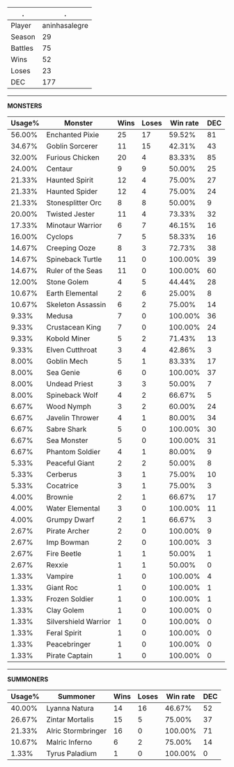 .|.
|-|-
Player|aninhasalegre
Season|29
Battles|75
Wins|52
Loses|23
DEC|177

---
**MONSTERS**

Usage%|Monster|Wins|Loses|Win rate|DEC|
-|-|-|-|-|-|
56.00%|Enchanted Pixie|25|17|59.52%|81|
34.67%|Goblin Sorcerer|11|15|42.31%|43|
32.00%|Furious Chicken|20|4|83.33%|85|
24.00%|Centaur|9|9|50.00%|25|
21.33%|Haunted Spirit|12|4|75.00%|27|
21.33%|Haunted Spider|12|4|75.00%|24|
21.33%|Stonesplitter Orc|8|8|50.00%|9|
20.00%|Twisted Jester|11|4|73.33%|32|
17.33%|Minotaur Warrior|6|7|46.15%|16|
16.00%|Cyclops|7|5|58.33%|16|
14.67%|Creeping Ooze|8|3|72.73%|38|
14.67%|Spineback Turtle|11|0|100.00%|39|
14.67%|Ruler of the Seas|11|0|100.00%|60|
12.00%|Stone Golem|4|5|44.44%|28|
10.67%|Earth Elemental|2|6|25.00%|8|
10.67%|Skeleton Assassin|6|2|75.00%|14|
9.33%|Medusa|7|0|100.00%|36|
9.33%|Crustacean King|7|0|100.00%|24|
9.33%|Kobold Miner|5|2|71.43%|13|
9.33%|Elven Cutthroat|3|4|42.86%|3|
8.00%|Goblin Mech|5|1|83.33%|17|
8.00%|Sea Genie|6|0|100.00%|37|
8.00%|Undead Priest|3|3|50.00%|7|
8.00%|Spineback Wolf|4|2|66.67%|5|
6.67%|Wood Nymph|3|2|60.00%|24|
6.67%|Javelin Thrower|4|1|80.00%|34|
6.67%|Sabre Shark|5|0|100.00%|30|
6.67%|Sea Monster|5|0|100.00%|31|
6.67%|Phantom Soldier|4|1|80.00%|9|
5.33%|Peaceful Giant|2|2|50.00%|8|
5.33%|Cerberus|3|1|75.00%|10|
5.33%|Cocatrice|3|1|75.00%|3|
4.00%|Brownie|2|1|66.67%|17|
4.00%|Water Elemental|3|0|100.00%|11|
4.00%|Grumpy Dwarf|2|1|66.67%|3|
2.67%|Pirate Archer|2|0|100.00%|9|
2.67%|Imp Bowman|2|0|100.00%|3|
2.67%|Fire Beetle|1|1|50.00%|1|
2.67%|Rexxie|1|1|50.00%|0|
1.33%|Vampire|1|0|100.00%|4|
1.33%|Giant Roc|1|0|100.00%|1|
1.33%|Frozen Soldier|1|0|100.00%|1|
1.33%|Clay Golem|1|0|100.00%|0|
1.33%|Silvershield Warrior|1|0|100.00%|0|
1.33%|Feral Spirit|1|0|100.00%|0|
1.33%|Peacebringer|1|0|100.00%|0|
1.33%|Pirate Captain|1|0|100.00%|0|

---
**SUMMONERS**

Usage%|Summoner|Wins|Loses|Win rate|DEC|
-|-|-|-|-|-|
40.00%|Lyanna Natura|14|16|46.67%|52|
26.67%|Zintar Mortalis|15|5|75.00%|37|
21.33%|Alric Stormbringer|16|0|100.00%|71|
10.67%|Malric Inferno|6|2|75.00%|14|
1.33%|Tyrus Paladium|1|0|100.00%|0|

